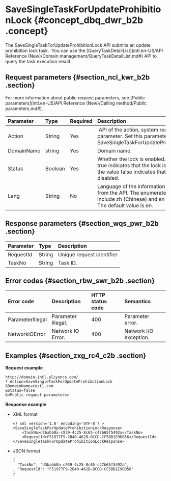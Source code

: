 # SaveSingleTaskForUpdateProhibitionLock {#concept_dbq_dwr_b2b .concept}

The SaveSingleTaskForUpdateProhibitionLock API submits an update prohibition lock task.  You can use the [QueryTaskDetailList](intl.en-US/API Reference (New)/Domain management/QueryTaskDetailList.md#) API to query the task execution result.

## Request parameters {#section_ncl_kwr_b2b .section}

For more information about public request parameters, see [Public parameters](intl.en-US/API Reference (New)/Calling method/Public parameters.md#).

|Parameter|Type|Required|Description|
|:--------|:---|:-------|:----------|
|Action|String|Yes| API of the action, system required parameter. Set this parameter to SaveSingleTaskForUpdateProhibitionLock.|
|DomainName|string|Yes|Domain name.|
|Status|Boolean|Yes|Whether the lock is enabled. The value true indicates that the lock is enabled, and the value false indicates that the lock is disabled.|
|Lang|String|No|Language of the information returned from the API. The enumerated values include zh \(Chinese\) and en \(English\). The default value is en.|

## Response parameters {#section_wqs_pwr_b2b .section}

|Parameter|Type|Description|
|:--------|:---|:----------|
|RequestId|String|Unique request identifier|
|TaskNo|String|Task ID.|

## Error codes {#section_rbw_swr_b2b .section}

|Error code|Description|HTTP status code|Semantics|
|:---------|:----------|:---------------|:--------|
|ParameterIllegal|Parameter illegal.|400|Parameter error.|
|NetworkIOError|Network IO Error.|400|Network I/O exception.|

## Examples {#section_zxg_rc4_c2b .section}

**Request example**

```
http://domain-intl.aliyuncs.com/
? Action=SaveSingleTaskForUpdateProhibitionLock
&DomainName=test1.com
&Status=false
&<Public request parameters>
```

**Response example**

-   XML format

    ```
    <? xml version='1.0' encoding='UTF-8'? >
    <SaveSingleTaskForUpdateProhibitionLockResponse>
        <TaskNo>d3babb0a-c939-4c25-8c65-c47b65f5492a</TaskNo>
        <RequestId>F51977F9-2B40-462B-BCCD-CF5BB1E9DB56</RequestId>
    </SaveSingleTaskForUpdateProhibitionLockResponse>
    ```

-   JSON format

    ```
    {    
      "TaskNo": "d3babb0a-c939-4c25-8c65-c47b65f5492a",
      "RequestId": "F51977F9-2B40-462B-BCCD-CF5BB1E9DB56"
    }
    ```


